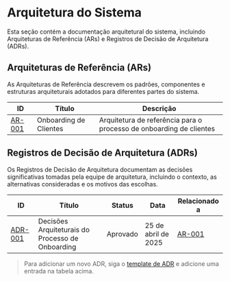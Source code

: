 # Arquitetura do Sistema

Esta seção contém a documentação arquitetural do sistema, incluindo Arquiteturas de Referência (ARs) e Registros de Decisão de Arquitetura (ADRs).

## Arquiteturas de Referência (ARs)

As Arquiteturas de Referência descrevem os padrões, componentes e estruturas arquiteturais adotados para diferentes partes do sistema.

| ID | Título | Descrição |
|----|--------|-----------|
| [AR-001](ar-001-onboarding-de-clientes.md) | Onboarding de Clientes | Arquitetura de referência para o processo de onboarding de clientes |

## Registros de Decisão de Arquitetura (ADRs)

Os Registros de Decisão de Arquitetura documentam as decisões significativas tomadas pela equipe de arquitetura, incluindo o contexto, as alternativas consideradas e os motivos das escolhas.

| ID | Título | Status | Data | Relacionado a |
|----|--------|--------|------|--------------|
| [ADR-001](adr/adr-001-decisoes-arquiteturais-processo-onboarding.md) | Decisões Arquiteturais do Processo de Onboarding | Aprovado | 25 de abril de 2025 | [AR-001](ar-001-onboarding-de-clientes.md) |

> Para adicionar um novo ADR, siga o [template de ADR](../templates/adr-template.md) e adicione uma entrada na tabela acima.
